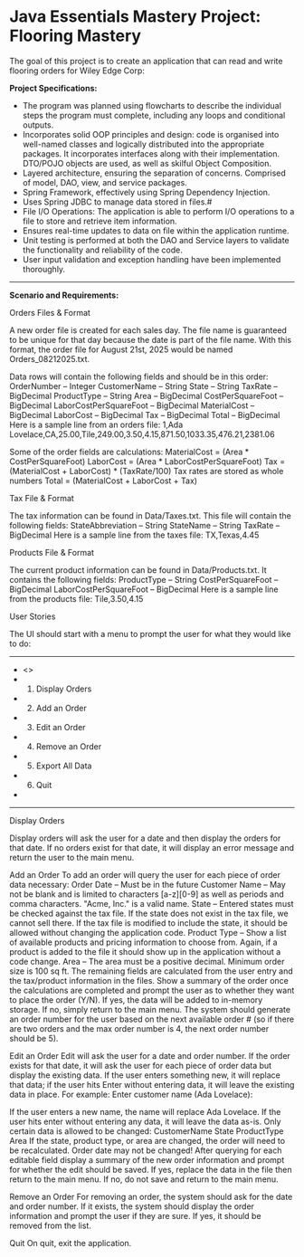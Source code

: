 # Java Essentials Mastery Project: Flooring Mastery

The goal of this project is to create an application that can read and write flooring orders for Wiley Edge Corp:

**Project Specifications:**

- The program was planned using flowcharts to describe the individual steps the program must complete, including any loops and conditional outputs.
- Incorporates solid OOP principles and design: code is organised into well-named classes and logically distributed into the appropriate packages. It incorporates interfaces along with their implementation. DTO/POJO objects are used, as well as skilful Object Composition.
- Layered architecture, ensuring the separation of concerns. Comprised of model, DAO, view, and service packages.
- Spring Framework, effectively using Spring Dependency Injection.
- Uses Spring JDBC to manage data stored in files.#
- File I/O Operations: The application is able to perform I/O operations to a file to store and retrieve item information.
- Ensures real-time updates to data on file within the application runtime.
- Unit testing is performed at both the DAO and Service layers to validate the functionality and reliability of the code.
- User input validation and exception handling have been implemented thoroughly.

-----------------------------------------------------------------



**Scenario and Requirements:**

Orders Files & Format

A new order file is created for each sales day. The file name is guaranteed to be unique for that day because the date is part of the file name. With this format, the order file for August 21st, 2025 would be named Orders_08212025.txt.

Data rows will contain the following fields and should be in this order:
OrderNumber – Integer
CustomerName – String
State – String
TaxRate – BigDecimal
ProductType – String
Area – BigDecimal
CostPerSquareFoot – BigDecimal
LaborCostPerSquareFoot – BigDecimal
MaterialCost – BigDecimal
LaborCost – BigDecimal
Tax – BigDecimal
Total – BigDecimal
Here is a sample line from an orders file:
1,Ada Lovelace,CA,25.00,Tile,249.00,3.50,4.15,871.50,1033.35,476.21,2381.06

Some of the order fields are calculations:
MaterialCost = (Area * CostPerSquareFoot)
LaborCost = (Area * LaborCostPerSquareFoot)
Tax = (MaterialCost + LaborCost) * (TaxRate/100)
Tax rates are stored as whole numbers
Total = (MaterialCost + LaborCost + Tax)


Tax File & Format

The tax information can be found in Data/Taxes.txt. This file will contain the following fields:
StateAbbreviation – String
StateName – String
TaxRate – BigDecimal
Here is a sample line from the taxes file:
TX,Texas,4.45

  
Products File & Format

The current product information can be found in Data/Products.txt. It contains the following fields:
ProductType – String
CostPerSquareFoot – BigDecimal
LaborCostPerSquareFoot – BigDecimal
Here is a sample line from the products file:
Tile,3.50,4.15

  
User Stories

The UI should start with a menu to prompt the user for what they would like to do:
  * * * * * * * * * * * * * * * * * * * * * * * * * * * * * * * * * * *
  * <<Flooring Program>>
  * 1. Display Orders
  * 2. Add an Order
  * 3. Edit an Order
  * 4. Remove an Order
  * 5. Export All Data
  * 6. Quit
  *
  * * * * * * * * * * * * * * * * * * * * * * * * * * * * * * * * * * *
  
Display Orders

Display orders will ask the user for a date and then display the orders for that date. If no orders exist for that date, it will display an error message and return the user to the main menu.

Add an Order
To add an order will query the user for each piece of order data necessary:
Order Date – Must be in the future
Customer Name – May not be blank and is limited to characters [a-z][0-9] as well as periods and comma characters. "Acme, Inc." is a valid name.
State – Entered states must be checked against the tax file. If the state does not exist in the tax file, we cannot sell there. If the tax file is modified to include the state, it should be allowed without changing the application code.
Product Type – Show a list of available products and pricing information to choose from. Again, if a product is added to the file it should show up in the application without a code change.
Area – The area must be a positive decimal. Minimum order size is 100 sq ft.
The remaining fields are calculated from the user entry and the tax/product information in the files. Show a summary of the order once the calculations are completed and prompt the user as to whether they want to place the order (Y/N). If yes, the data will be added to in-memory storage. If no, simply return to the main menu.
The system should generate an order number for the user based on the next available order # (so if there are two orders and the max order number is 4, the next order number should be 5).

Edit an Order
Edit will ask the user for a date and order number. If the order exists for that date, it will ask the user for each piece of order data but display the existing data. If the user enters something new, it will replace that data; if the user hits Enter without entering data, it will leave the existing data in place. For example:
Enter customer name (Ada Lovelace):
  
If the user enters a new name, the name will replace Ada Lovelace. If the user hits enter without entering any data, it will leave the data as-is.
Only certain data is allowed to be changed:
CustomerName
State
ProductType
Area
If the state, product type, or area are changed, the order will need to be recalculated. Order date may not be changed!
After querying for each editable field display a summary of the new order information and prompt for whether the edit should be saved. If yes, replace the data in the file then return to the main menu. If no, do not save and return to the main menu.

Remove an Order
For removing an order, the system should ask for the date and order number. If it exists, the system should display the order information and prompt the user if they are sure. If yes, it should be removed from the list.

Quit
On quit, exit the application.
